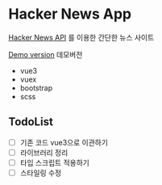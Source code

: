 # Hacker News App
[Hacker News API](https://github.com/HackerNews/API) 를 이용한 간단한 뉴스 사이트

[Demo version](https://quizzical-golick-941589.netlify.app/) 데모버전

- vue3
- vuex
- bootstrap
- scss

## TodoList
- [ ] 기존 코드 vue3으로 이관하기
- [ ] 라이브러리 정리
- [ ] 타입 스크립트 적용하기
- [ ] 스타일링 수정